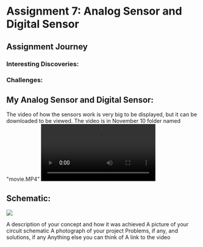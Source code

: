 # Assignment 7: Analog Sensor and Digital Sensor

## Assignment Journey

### Interesting Discoveries:


### Challenges:


## My Analog Sensor and Digital Sensor:

The video of how the sensors work is very big to be displayed, but it can be downloaded to be viewed. The video is in November 10 folder named "movie.MP4"
![](movie.MP4)

## Schematic:

![](IMG.jpg)


A description of your concept and how it was achieved
A picture of your circuit schematic
A photograph of your project
Problems, if any, and solutions, if any
Anything else you can think of
A link to the video
